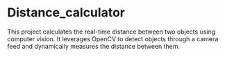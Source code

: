 # Distance_calculator
This project calculates the real-time distance between two objects using computer vision. It leverages OpenCV to detect objects through a camera feed and dynamically measures the distance between them.
